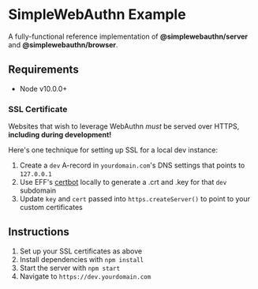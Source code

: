 # SimpleWebAuthn Example

A fully-functional reference implementation of **@simplewebauthn/server** and **@simplewebauthn/browser**.

## Requirements

- Node v10.0.0+

### SSL Certificate

Websites that wish to leverage WebAuthn _must_ be served over HTTPS, **including during development!**

Here's one technique for setting up SSL for a local dev instance:

1. Create a `dev` A-record in `yourdomain.com`'s DNS settings that points to `127.0.0.1`
2. Use EFF's [certbot](https://certbot.eff.org/) locally to generate a .crt and .key for that `dev` subdomain
3. Update `key` and `cert` passed into `https.createServer()` to point to your custom certificates

## Instructions

1. Set up your SSL certificates as above
2. Install dependencies with `npm install`
3. Start the server with `npm start`
4. Navigate to `https://dev.yourdomain.com`
